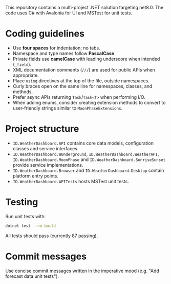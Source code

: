 This repository contains a multi-project .NET solution targeting net8.0. The code uses C# with Avalonia for UI and MSTest for unit tests.

# Coding guidelines
- Use **four spaces** for indentation; no tabs.
- Namespace and type names follow **PascalCase**.
- Private fields use **camelCase** with leading underscore when intended (`_field`).
- XML documentation comments (`///`) are used for public APIs when appropriate.
- Place `using` directives at the top of the file, outside namespaces.
- Curly braces open on the same line for namespaces, classes, and methods.
- Prefer async APIs returning `Task`/`Task<T>` when performing I/O.
- When adding enums, consider creating extension methods to convert to user-friendly strings similar to `MoonPhaseExtensions`.

# Project structure
- `ID.WeatherDashboard.API` contains core data models, configuration classes and service interfaces.
- `ID.WeatherDashboard.WUnderground`, `ID.WeatherDashboard.WeatherAPI`, `ID.WeatherDashboard.MoonPhase` and `ID.WeatherDashboard.SunriseSunset` provide service implementations.
- `ID.WeatherDashboard.Browser` and `ID.WeatherDashboard.Desktop` contain platform entry points.
- `ID.WeatherDashboard.APITests` hosts MSTest unit tests.

# Testing
Run unit tests with:
```bash
dotnet test --no-build
```
All tests should pass (currently 87 passing).

# Commit messages
Use concise commit messages written in the imperative mood (e.g. "Add forecast data unit tests").

